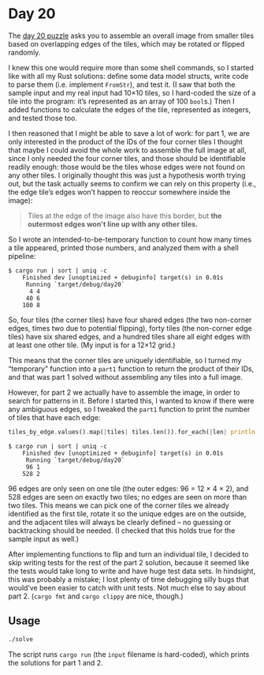 # Day 20

The [day 20 puzzle][day20] asks you to assemble an overall image from smaller tiles
based on overlapping edges of the tiles, which may be rotated or flipped randomly.

I knew this one would require more than some shell commands, so I started like with all my Rust solutions:
define some data model structs, write code to parse them (i.e. implement `FromStr`), and test it.
(I saw that both the sample input and my real input had 10×10 tiles, so I hard-coded the size of a tile into the program:
it’s represented as an array of 100 `bool`s.)
Then I added functions to calculate the edges of the tile, represented as integers,
and tested those too.

I then reasoned that I might be able to save a lot of work:
for part 1, we are only interested in the product of the IDs of the four corner tiles
I thought that maybe I could avoid the whole work to assemble the full image at all,
since I only needed the four corner tiles,
and those should be identifiable readily enough:
those would be the tiles whose edges were not found on any other tiles.
I originally thought this was just a hypothesis worth trying out,
but the task actually seems to confirm we can rely on this property
(i.e., the edge tile’s edges won’t happen to reoccur somewhere inside the image):

> Tiles at the edge of the image also have this border, but **the outermost edges won't line up with any other tiles.**

So I wrote an intended-to-be-temporary function to count how many times a tile appeared,
printed those numbers,
and analyzed them with a shell pipeline:

```
$ cargo run | sort | uniq -c
    Finished dev [unoptimized + debuginfo] target(s) in 0.01s
     Running `target/debug/day20`
      4 4
     40 6
    100 8
```

So, four tiles (the corner tiles) have four shared edges
(the two non-corner edges, times two due to potential flipping),
forty tiles (the non-corner edge tiles) have six shared edges,
and a hundred tiles share all eight edges with at least one other tile.
(My input is for a 12×12 grid.)

This means that the corner tiles are uniquely identifiable,
so I turned my “temporary” function into a `part1` function to return the product of their IDs,
and that was part 1 solved without assembling any tiles into a full image.

However, for part 2 we actually have to assemble the image,
in order to search for patterns in it.
Before I started this, I wanted to know if there were any ambiguous edges,
so I tweaked the `part1` function to print the number of tiles that have each edge:

```rust
tiles_by_edge.values().map(|tiles| tiles.len()).for_each(|len| println!("{}", len));
```

```
$ cargo run | sort | uniq -c
    Finished dev [unoptimized + debuginfo] target(s) in 0.01s
     Running `target/debug/day20`
     96 1
    528 2
```

96 edges are only seen on one tile (the outer edges: 96 = 12 × 4 × 2),
and 528 edges are seen on exactly two tiles;
no edges are seen on more than two tiles.
This means we can pick one of the corner tiles we already identified as the first tile,
rotate it so the unique edges are on the outside,
and the adjacent tiles will always be clearly defined –
no guessing or backtracking should be needed.
(I checked that this holds true for the sample input as well.)

After implementing functions to flip and turn an individual tile,
I decided to skip writing tests for the rest of the part 2 solution,
because it seemed like the tests would take long to write and have huge test data sets.
In hindsight, this was probably a mistake;
I lost plenty of time debugging silly bugs that would’ve been easier to catch with unit tests.
Not much else to say about part 2.
(`cargo fmt` and `cargo clippy` are nice, though.)

## Usage

```sh
./solve
```

The script runs `cargo run` (the `input` filename is hard-coded),
which prints the solutions for part 1 and 2.

[day20]: https://adventofcode.com/2020/day/20
